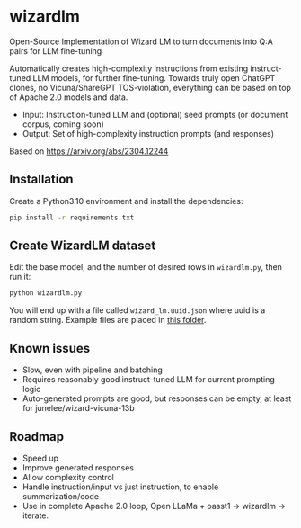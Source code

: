 # wizardlm
Open-Source Implementation of Wizard LM to turn documents into Q:A pairs for LLM fine-tuning

Automatically creates high-complexity instructions from existing instruct-tuned LLM models, for further fine-tuning. Towards truly open ChatGPT clones, no Vicuna/ShareGPT TOS-violation, everything can be based on top of Apache 2.0 models and data.

- Input: Instruction-tuned LLM and (optional) seed prompts (or document corpus, coming soon)
- Output: Set of high-complexity instruction prompts (and responses)

Based on https://arxiv.org/abs/2304.12244

## Installation
Create a Python3.10 environment and install the dependencies:

```bash
pip install -r requirements.txt
```

## Create WizardLM dataset

Edit the base model, and the number of desired rows in `wizardlm.py`, then run it:

```bash
python wizardlm.py
```

You will end up with a file called `wizard_lm.uuid.json` where uuid is a random string. Example files are placed in [this folder](./sample_autogenerated_instructions/).

## Known issues

- Slow, even with pipeline and batching
- Requires reasonably good instruct-tuned LLM for current prompting logic
- Auto-generated prompts are good, but responses can be empty, at least for junelee/wizard-vicuna-13b

## Roadmap

- Speed up
- Improve generated responses
- Allow complexity control
- Handle instruction/input vs just instruction, to enable summarization/code
- Use in complete Apache 2.0 loop, Open LLaMa + oasst1 -> wizardlm -> iterate.
